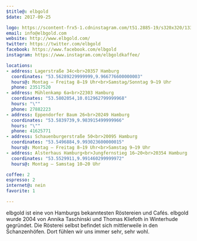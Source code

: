 ```yaml
---
$title@: elbgold
$date: 2017-09-25

logo: https://scontent-frx5-1.cdninstagram.com/t51.2885-19/s320x320/13398562_1056639054449275_1930967290_a.jpg
email: info@elbgold.com
website: http://www.elbgold.com/
twitter: https://twitter.com/elbgold
facebook: https://www.facebook.com/elbgold
instagram: https://www.instagram.com/elbgoldkaffee/

locations:
- address: Lagerstraße 34c<br>20357 Hamburg
  coordinates: "53.56289229999999,9.966776600000003"
  hours@: Montag – Freitag 8–19 Uhr<br>Samstag/Sonntag 9–19 Uhr
  phone: 23517520
- address: Mühlenkamp 6a<br>22303 Hamburg
  coordinates: "53.5802054,10.012962799999968"
  hours: "\""
  phone: 27882223
- address: Eppendorfer Baum 26<br>20249 Hamburg
  coordinates: "53.5839739,9.983915499999966"
  hours: "\""
  phone: 41625771
- address: Schauenburgerstraße 50<br>20095 Hamburg
  coordinates: "53.5496884,9.993023600000015"
  hours@: Montag – Freitag 8–19 Uhr<br>Samstag 9–19 Uhr
- address: Alsterhaus Hamburg<br>Jungfernstieg 16–20<br>20354 Hamburg
  coordinates: "53.5529911,9.991460299999972"
  hours@: Montag – Samstag 10–20 Uhr

coffee: 2
espresso: 2
internet@: nein
favorite: 1

---
```

elbgold ist eine von Hamburgs bekanntesten Röstereien und Cafés. elbgold wurde 2004 von Annika Taschinski und Thomas Kliefoth in Winterhude gegründet. Die Rösterei selbst befindet sich mittlerweile in den Schanzenhöfen. Dort fühlen wir uns immer sehr, sehr wohl.